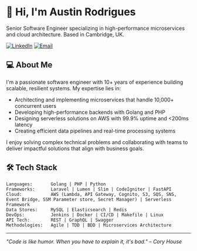 # 👋 Hi, I'm Austin Rodrigues

Senior Software Engineer specializing in high-performance microservices and cloud architecture. Based in Cambridge, UK.

[![LinkedIn](https://img.shields.io/badge/LinkedIn-Connect-blue)](https://linkedin.com/in/austin-rodrigues-06717388)
[![Email](https://img.shields.io/badge/Email-Contact-red)](mailto:austin.peter.rodrigues@gmail.com)

## 💻 About Me

I'm a passionate software engineer with 10+ years of experience building scalable, resilient systems. My expertise lies in:

- Architecting and implementing microservices that handle 10,000+ concurrent users
- Developing high-performance backends with Golang and PHP
- Designing serverless solutions on AWS with 99.9% uptime and <200ms latency
- Creating efficient data pipelines and real-time processing systems

I enjoy solving complex technical problems and collaborating with teams to deliver impactful solutions that align with business goals.

## 🛠️ Tech Stack

```
Languages:       Golang | PHP | Python
Frameworks:      Laravel | Lumen | Slim | CodeIgniter | FastAPI
Cloud:           AWS (Lambda, API Gateway, Cognito, S3, SQS, SNS, Event Bridge, SSM Parameter store, Secret Manager) | Serverless Framework
Data Stores:     MySQL | Elasticsearch | Redis
DevOps:          Jenkins | Docker | CI/CD | Makefile | Linux
API Tech:        REST | GraphQL | Swagger
Methodologies:   Agile | TDD | BDD | Microservices Architecture
```
<!--
## 🚀 Featured Projects

*Coming soon! I'll be sharing some of my personal projects and contributions here.*

## 📈 GitHub Stats

*Stats will appear once I start contributing to repositories*

## 🔍 What I'm Currently Learning

- Advanced distributed systems design patterns
- Kubernetes orchestration
- Event-driven architecture best practices

## 📫 Get in Touch

- LinkedIn: [Austin Rodrigues](https://linkedin.com/in/austin-rodrigues-06717388)
- Email: austin.peter.rodrigues@gmail.com
-->
---

*"Code is like humor. When you have to explain it, it's bad." – Cory House*
